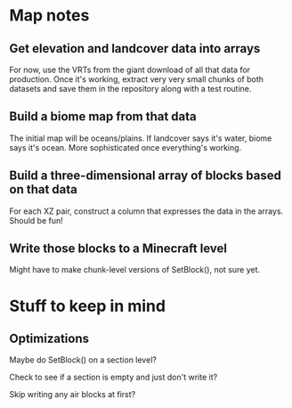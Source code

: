 # Map notes

## Get elevation and landcover data into arrays

For now, use the VRTs from the giant download of all that data for
production.  Once it's working, extract very very small chunks of both
datasets and save them in the repository along with a test routine.

## Build a biome map from that data

The initial map will be oceans/plains.  If landcover says it's water,
biome says it's ocean.  More sophisticated once everything's working.

## Build a three-dimensional array of blocks based on that data

For each XZ pair, construct a column that expresses the data in the
arrays.  Should be fun!

## Write those blocks to a Minecraft level

Might have to make chunk-level versions of SetBlock(), not sure yet.

# Stuff to keep in mind

## Optimizations

Maybe do SetBlock() on a section level?

Check to see if a section is empty and just don't write it?

Skip writing any air blocks at first?

